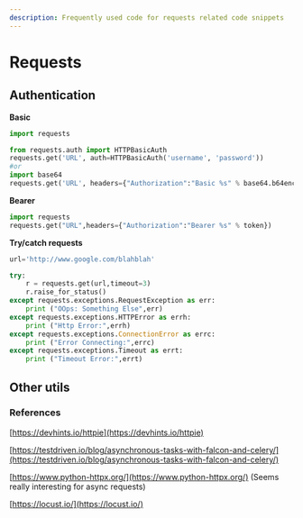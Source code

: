 ```yaml
---
description: Frequently used code for requests related code snippets
---
```


# Requests

## Authentication

**Basic**

```python
import requests

from requests.auth import HTTPBasicAuth
requests.get('URL', auth=HTTPBasicAuth('username', 'password'))
#or
import base64
requests.get('URL', headers={"Authorization":"Basic %s" % base64.b64encode("username:password".encode("ascii"))}) # when base 64 encoding is required
```

**Bearer**

```python
import requests
requests.get("URL",headers={"Authorization":"Bearer %s" % token})
```

**Try/catch requests**

```python
url='http://www.google.com/blahblah'

try:
    r = requests.get(url,timeout=3)
    r.raise_for_status()
except requests.exceptions.RequestException as err:
    print ("OOps: Something Else",err)
except requests.exceptions.HTTPError as errh:
    print ("Http Error:",errh)
except requests.exceptions.ConnectionError as errc:
    print ("Error Connecting:",errc)
except requests.exceptions.Timeout as errt:
    print ("Timeout Error:",errt)
```

## Other utils

### References

[https://devhints.io/httpie](https://devhints.io/httpie)

[https://testdriven.io/blog/asynchronous-tasks-with-falcon-and-celery/](https://testdriven.io/blog/asynchronous-tasks-with-falcon-and-celery/)

[https://www.python-httpx.org/](https://www.python-httpx.org/) \(Seems really interesting for async requests\)

[https://locust.io/](https://locust.io/)

